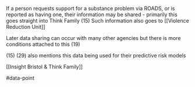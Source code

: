 If a person requests support for a substance problem via ROADS, or is reported as having one, their information may be shared - primarily this goes straight into Think Family (15)  Such information also goes to [[Violence Reduction Unit]]

Later data sharing can occur with many other agencies but there is more conditions attached to this (19)

(15) (29) also mentions this data being used for their predictive risk models

[[Insight Bristol & Think Family]]

#data-point

